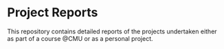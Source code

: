 # Project Reports
This repository contains detailed reports of the projects undertaken either as part of a course @CMU or as a personal project.
